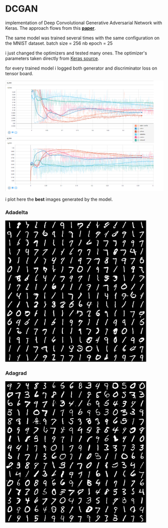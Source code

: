 # DCGAN
implementation of Deep Convolutional Generative Adversarial Network with Keras.
The approach flows from this [**paper**](https://arxiv.org/pdf/1511.06434.pdf).


The same model was trained several times with the same configuration on the MNIST dataset.
batch size = 256
nb epoch = 25 

i just changed the optimizers and tested many ones.
The optimizer's parameters taken directly from [Keras source](https://keras.io/optimizers/).

for every trained model i logged both generator and discriminator loss on tensor board.

![tensorboard](images/tensorboard.png)


i plot here the **best** images generated by the model.

### Adadelta
![adadelta](./images/adadelta_generated_image.png)

### Adagrad
![adagrad](images/adagrad_generated_image.png)


